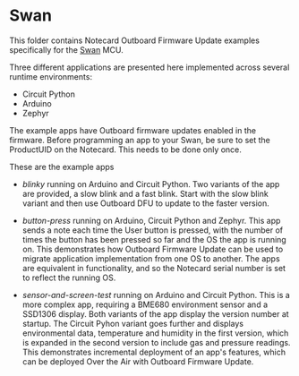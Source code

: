 # Swan

This folder contains Notecard Outboard Firmware Update examples specifically for the [Swan](https://blues.io/products/swan/) MCU.

Three different applications are presented here implemented across several runtime environments:

* Circuit Python
* Arduino
* Zephyr

The example apps have Outboard firmware updates enabled in the firmware. Before programming an app to your Swan, be sure to set the ProductUID on the Notecard. This needs to be done only once.

These are the example apps

* *blinky* running on Arduino and Circuit Python. Two variants of the app are provided, a slow blink and a fast blink. Start with the slow blink variant and then use Outboard DFU to update to the faster version.

* *button-press* running on Arduino, Circuit Python and Zephyr. This app sends a note each time the User button is pressed, with the number of times the button has been pressed so far and the OS the app is running on. This demonstrates how Outboard Firmware Update can be used to migrate application implementation from one OS to another. The apps are equivalent in functionality, and so the Notecard serial number is set to reflect the running OS.

* *sensor-and-screen-test* running on Arduino and Circuit Python. This is a more complex app, requiring a BME680 environment sensor and a SSD1306 display. Both variants of the app display the version number at startup. The Circuit Pyhon variant goes further and displays environmental data, temperature and humidity in the first version, which is expanded in the second version to include gas and pressure readings. This demonstrates incremental deployment of an app's features, which can be deployed Over the Air with Outboard Firmware Update.

